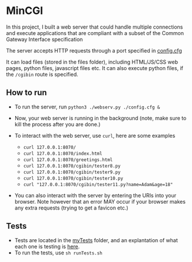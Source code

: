 # MinCGI
In this project, I built a web server that could handle multiple connections and execute applications that are compliant with a subset of the Common Gateway Interface specification

The server accepts HTTP requests through a port specified in [config.cfg](/config.cfg)

It can load files (stored in the files folder), including HTML/JS/CSS web pages, python files, javascript files etc.
It can also execute python files, if the `/cgibin` route is specified.

## How to run
- To run the server, run `python3 ./webserv.py ./config.cfg &`
- Now, your web server is running in the background (note, make sure to kill the process after you are done.)
- To interact with the web server, use `curl`, here are some examples
  - `curl 127.0.0.1:8070/`
  - `curl 127.0.0.1:8070/index.html`
  - `curl 127.0.0.1:8070/greetings.html`
  - `curl 127.0.0.1:8070/cgibin/tester8.py`
  - `curl 127.0.0.1:8070/cgibin/tester9.py`
  - `curl 127.0.0.1:8070/cgibin/tester10.py`
  - `curl "127.0.0.1:8070/cgibin/tester11.py?name=Adam&age=18"`


- You can also interact with the server by entering the URIs into your browser. Note however that an error MAY occur if your browser makes any extra requests (trying to get a favicon etc.)


## Tests
- Tests are located in the [myTests](/mytests/) folder, and an explantation of what each one is testing is [here](/Tests.md).
- To run the tests, use `sh runTests.sh`